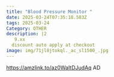 ```yaml
---
title: "Blood Pressure Monitor "
date: 2025-03-24T07:35:18.583Z
tags: 2025-03-24
Category: OTHER
description: |2
   9.xx
  discount auto apply at checkout 
image: img/71jl8jtokql._ac_sl1500_.jpg
---
```

https://amzlink.to/az0WaItDJudAq
AD
